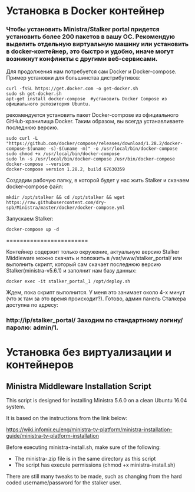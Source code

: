 # Установка в Docker контейнер

### Чтобы установить Ministra/Stalker portal придется установить более 200 пакетов в вашу ОС. Рекомендую выделить отдельную виртуальную машину или установить в docker-контейнер, это быстро и удобно, иначе могут возникнут конфликты с другими веб-сервисами.

Для продолжения нам потребуется сам Docker и Docker-compose. Пример установки для большинства дистрибутивов:
```
curl -fsSL https://get.docker.com -o get-docker.sh
sudo sh get-docker.sh
apt-get install docker-compose  #установить Docker Compose из официального репозитория Ubuntu.
```
рекомендуется установить пакет Docker-compose из официального GitHub-хранилища Docker. Таким образом, вы всегда устанавливаете последнюю версию.
```
sudo curl -L "https://github.com/docker/compose/releases/download/1.28.2/docker-compose-$(uname -s)-$(uname -m)" -o /usr/local/bin/docker-compose
sudo chmod +x /usr/local/bin/docker-compose
sudo ln -s /usr/local/bin/docker-compose /usr/bin/docker-compose
docker-compose --version
docker-compose version 1.28.2, build 67630359
```


Создадим рабочую папку, в которой будет у нас жить Stalker и скачаем docker-compose файл:
```
mkdir /opt/stalker && cd /opt/stalker && wget https://raw.githubusercontent.com/dry-spb/Ministra/master/docker/docker-compose.yml
```
Запускаем Stalker:
```
docker-compose up -d
```
========================

Контейнер содержит только окружение, актуальную версию Stalker Middleware можно скачать и положить в /var/www/stalker_portal/ или выполнить скрипт, который сам скачает последнюю версию Stalker(ministra-v5.6.1) и заполнит нам базу данных:
```
docker exec -it stalker_portal_1 /opt/deploy.sh
```
Ждем, пока скрипт выполнится. У меня это занимает около 4-х минут (что ж там за это время происходит?). Готово, админ панель Сталкера доступна по адресу:
### http://ip/stalker_portal/ Заходим по стандартному логину/паролю: admin/1.

# Установка без виртуализации и контейнеров
## Ministra Middleware Installation Script

This script is designed for installing Ministra 5.6.0 on a clean Ubuntu 16.04 system.

It is based on the instructions from the link below:

https://wiki.infomir.eu/eng/ministra-tv-platform/ministra-installation-guide/ministra-tv-platform-installation

Before executing ministra-install.sh, make sure of the following:
- The ministra-<version>.zip file is in the same directory as this script
- The script has execute permissions (chmod +x ministra-install.sh)
  
There are still many tweaks to be made, such as changing from the hard coded username/password for the stalker user.

